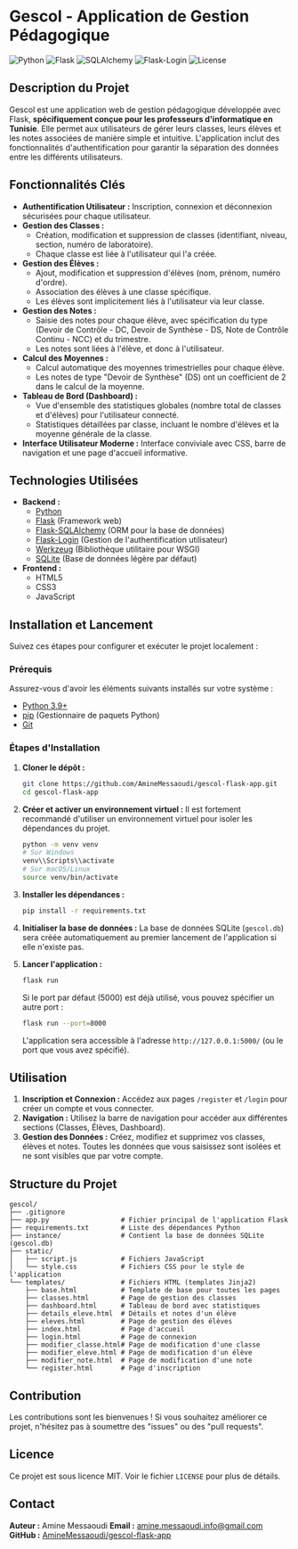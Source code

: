 # Gescol - Application de Gestion Pédagogique

![Python](https://img.shields.io/badge/Python-3.9%2B-blue.svg)
![Flask](https://img.shields.io/badge/Flask-2.x-lightgrey.svg)
![SQLAlchemy](https://img.shields.io/badge/SQLAlchemy-1.4%2B-orange.svg)
![Flask-Login](https://img.shields.io/badge/Flask--Login-0.6%2B-green.svg)
![License](https://img.shields.io/badge/License-MIT-yellow.svg)

## Description du Projet

Gescol est une application web de gestion pédagogique développée avec Flask, **spécifiquement conçue pour les professeurs d'informatique en Tunisie**. Elle permet aux utilisateurs de gérer leurs classes, leurs élèves et les notes associées de manière simple et intuitive. L'application inclut des fonctionnalités d'authentification pour garantir la séparation des données entre les différents utilisateurs.

## Fonctionnalités Clés

*   **Authentification Utilisateur :** Inscription, connexion et déconnexion sécurisées pour chaque utilisateur.
*   **Gestion des Classes :**
    *   Création, modification et suppression de classes (identifiant, niveau, section, numéro de laboratoire).
    *   Chaque classe est liée à l'utilisateur qui l'a créée.
*   **Gestion des Élèves :**
    *   Ajout, modification et suppression d'élèves (nom, prénom, numéro d'ordre).
    *   Association des élèves à une classe spécifique.
    *   Les élèves sont implicitement liés à l'utilisateur via leur classe.
*   **Gestion des Notes :**
    *   Saisie des notes pour chaque élève, avec spécification du type (Devoir de Contrôle - DC, Devoir de Synthèse - DS, Note de Contrôle Continu - NCC) et du trimestre.
    *   Les notes sont liées à l'élève, et donc à l'utilisateur.
*   **Calcul des Moyennes :**
    *   Calcul automatique des moyennes trimestrielles pour chaque élève.
    *   Les notes de type "Devoir de Synthèse" (DS) ont un coefficient de 2 dans le calcul de la moyenne.
*   **Tableau de Bord (Dashboard) :**
    *   Vue d'ensemble des statistiques globales (nombre total de classes et d'élèves) pour l'utilisateur connecté.
    *   Statistiques détaillées par classe, incluant le nombre d'élèves et la moyenne générale de la classe.
*   **Interface Utilisateur Moderne :** Interface conviviale avec CSS, barre de navigation et une page d'accueil informative.

## Technologies Utilisées

*   **Backend :**
    *   [Python](https://www.python.org/)
    *   [Flask](https://flask.palletsprojects.com/) (Framework web)
    *   [Flask-SQLAlchemy](https://flask-sqlalchemy.palletsprojects.com/) (ORM pour la base de données)
    *   [Flask-Login](https://flask-login.readthedocs.io/) (Gestion de l'authentification utilisateur)
    *   [Werkzeug](https://werkzeug.palletsprojects.com/) (Bibliothèque utilitaire pour WSGI)
    *   [SQLite](https://www.sqlite.org/index.html) (Base de données légère par défaut)
*   **Frontend :**
    *   HTML5
    *   CSS3
    *   JavaScript

## Installation et Lancement

Suivez ces étapes pour configurer et exécuter le projet localement :

### Prérequis

Assurez-vous d'avoir les éléments suivants installés sur votre système :

*   [Python 3.9+](https://www.python.org/downloads/)
*   [pip](https://pip.pypa.io/en/stable/installation/) (Gestionnaire de paquets Python)
*   [Git](https://git-scm.com/downloads)

### Étapes d'Installation

1.  **Cloner le dépôt :**
    ```bash
    git clone https://github.com/AmineMessaoudi/gescol-flask-app.git
    cd gescol-flask-app
    ```

2.  **Créer et activer un environnement virtuel :**
    Il est fortement recommandé d'utiliser un environnement virtuel pour isoler les dépendances du projet.

    ```bash
    python -m venv venv
    # Sur Windows
    venv\\Scripts\\activate
    # Sur macOS/Linux
    source venv/bin/activate
    ```

3.  **Installer les dépendances :**
    ```bash
    pip install -r requirements.txt
    ```

4.  **Initialiser la base de données :**
    La base de données SQLite (`gescol.db`) sera créée automatiquement au premier lancement de l'application si elle n'existe pas.

5.  **Lancer l'application :**
    ```bash
    flask run
    ```
    Si le port par défaut (5000) est déjà utilisé, vous pouvez spécifier un autre port :
    ```bash
    flask run --port=8000
    ```

    L'application sera accessible à l'adresse `http://127.0.0.1:5000/` (ou le port que vous avez spécifié).

## Utilisation

1.  **Inscription et Connexion :** Accédez aux pages `/register` et `/login` pour créer un compte et vous connecter.
2.  **Navigation :** Utilisez la barre de navigation pour accéder aux différentes sections (Classes, Élèves, Dashboard).
3.  **Gestion des Données :** Créez, modifiez et supprimez vos classes, élèves et notes. Toutes les données que vous saisissez sont isolées et ne sont visibles que par votre compte.

## Structure du Projet

```
gescol/
├── .gitignore
├── app.py                  # Fichier principal de l'application Flask
├── requirements.txt        # Liste des dépendances Python
├── instance/               # Contient la base de données SQLite (gescol.db)
├── static/
│   ├── script.js           # Fichiers JavaScript
│   └── style.css           # Fichiers CSS pour le style de l'application
└── templates/              # Fichiers HTML (templates Jinja2)
    ├── base.html           # Template de base pour toutes les pages
    ├── classes.html        # Page de gestion des classes
    ├── dashboard.html      # Tableau de bord avec statistiques
    ├── details_eleve.html  # Détails et notes d'un élève
    ├── eleves.html         # Page de gestion des élèves
    ├── index.html          # Page d'accueil
    ├── login.html          # Page de connexion
    ├── modifier_classe.html# Page de modification d'une classe
    ├── modifier_eleve.html # Page de modification d'un élève
    ├── modifier_note.html  # Page de modification d'une note
    └── register.html       # Page d'inscription
```

## Contribution

Les contributions sont les bienvenues ! Si vous souhaitez améliorer ce projet, n'hésitez pas à soumettre des "issues" ou des "pull requests".

## Licence

Ce projet est sous licence MIT. Voir le fichier `LICENSE` pour plus de détails.

## Contact

**Auteur :** Amine Messaoudi
**Email :** [amine.messaoudi.info@gmail.com](mailto:amine.messaoudi.info@gmail.com)
**GitHub :** [AmineMessaoudi/gescol-flask-app](https://github.com/AmineMessaoudi/gescol-flask-app)

